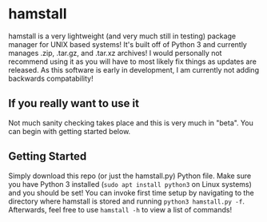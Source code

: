 # hamstall
hamstall is a very lightweight (and very much still in testing) package manager for UNIX based systems! It's built off of Python 3 and currently manages .zip, .tar.gz, and .tar.xz archives! I would personally not recommend using it as you will have to most likely fix things as updates are released. As this software is early in development, I am currently not adding backwards compatability!

## If you really want to use it
Not much sanity checking takes place and this is very much in "beta". You can begin with getting started below.

## Getting Started
Simply download this repo (or just the hamstall.py) Python file. Make sure you have Python 3 installed (```sudo apt install python3``` on Linux systems) and you should be set! You can invoke first time setup by navigating to the directory where hamstall is stored and running ```python3 hamstall.py -f```. Afterwards, feel free to use ```hamstall -h``` to view a list of commands!
